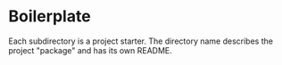 # Boilerplate
Each subdirectory is a project starter. The directory name describes the project "package" and has its own README.